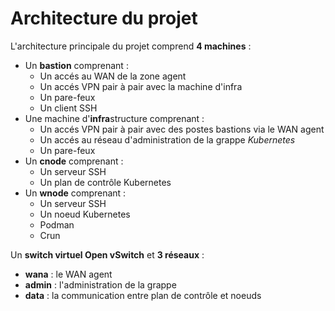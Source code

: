 # Architecture du projet

L'architecture principale du projet comprend **4 machines** :
* Un **bastion** comprenant :
    + Un accés au WAN de la zone agent
    + Un accés VPN pair à pair avec la machine d'infra
    + Un pare-feux
    + Un client SSH
* Une machine d'**infra**structure comprenant :
    + Un accés VPN pair à pair avec des postes bastions via le WAN agent
    + Un accés au réseau d'administration de la grappe *Kubernetes*
    + Un pare-feux
* Un **cnode** comprenant :
    + Un serveur SSH
    + Un plan de contrôle Kubernetes
* Un **wnode** comprenant :
    + Un serveur SSH
    + Un noeud Kubernetes
    + Podman
    + Crun

Un **switch virtuel Open vSwitch** et **3 réseaux** :

* **wana** : le WAN agent
* **admin** : l'administration de la grappe
* **data** : la communication entre plan de contrôle et noeuds
